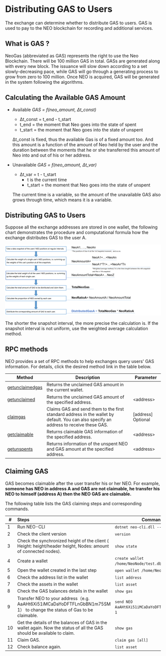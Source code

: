 # Distributing GAS to Users

The exchange can determine whether to distribute GAS to users. GAS is used to pay to the NEO blockchain for recording and additional services. 

## What is GAS ?

NeoGas (abbreviated as GAS) represents the right to use the Neo Blockchain. There will be 100 million GAS in total. GASs are generated along with every new block. The issuance will slow down according to a set slowly-decreasing pace, while GAS will go through a generating process to grow from zero to 100 million. Once NEO is acquired, GAS will be generated in the system following the algorithms.

## Calculating the Available GAS Amount

- Available *GAS = f(neo_amount, Δt_const)*

  -  Δt_const = t_end - t_start
    -  t_end = the moment that Neo goes into the state of spent
    -  t_start = the moment that Neo goes into the state of unspent

  Δt_const is fixed, thus the available Gas is of a fixed amount too. And this amount is a function of the amount of Neo held by the user and the duration between the moments that he or she transferred this amount of Neo into and out of his or her address. 


- Unavailable *GAS = f(neo_amount, Δt_var)*

  - Δt_var = t - t_start
    - t is the current time
    - t_start = the moment that Neo goes into the state of unspent

  The current time is a variable, so the amount of the unavailable GAS also grows through time, which means it is a variable.

## Distributing GAS to Users

Suppose all the exchange addresses are stored in one wallet, the following chart demonstrates the procedure and computational formula how the exchange distributes GAS to the user A.


![gasflow_en](../../sc/assets/gasflow_en.png)

The shorter the snapshot interval, the more precise the calculation is. If the snapshot interval is not uniform, use the weighted average calculation method.

## RPC methods

NEO provides a set of RPC methods to help exchanges query users' GAS information. For details, click the desired method link in the table below. 

| Method                                                       | Description                                                  | Parameter          |
| ------------------------------------------------------------ | ------------------------------------------------------------ | ------------------ |
| [getunclaimedgas](../../reference/rpc/latest-version/api/getunclaimedgas.md) | Returns the unclaimed GAS amount in the current wallet.      |                    |
| [getunclaimed](../../reference/rpc/latest-version/api/getunclaimed.md) | Returns the unclaimed GAS amount of the specified address.   | \<address>         |
| [claimgas](../../reference/rpc/api/claimgas.md)              | Claims GAS and send them to the first standard address in the wallet by default. You can also specify an address to receive these GAS. | [address] Optional |
| [getclaimable](../../reference/rpc/latest-version/api/getclaimable.md) | Returns claimable GAS information of the specified address.  | \<address>         |
| [getunspents](../../reference/rpc/latest-version/api/getunspents.md) | Returns information of the unspent NEO and GAS amount at the specified address. | \<address>         |

## Claiming GAS

GAS becomes claimable after the user transfer his or her NEO. For example, **someone has NEO in address A and GAS are not claimable, he transfer his NEO to himself (address A) then the NEO GAS are claimable.**

The following table lists the GAS claiming steps and corresponding commands.

| #    | Steps                                                        | Command                                         |
| ---- | :----------------------------------------------------------- | ----------------------------------------------- |
| 1    | Run NEO-CLI                                                  | `dotnet neo-cli.dll --rpc`                      |
| 2    | Check the client version                                     | `version`                                       |
| 3    | Check the synchronized height of the client ( Height: height/header height, Nodes: amount of connected nodes). | `show state`                                    |
| 4    | Create a wallet                                              | `create wallet /home/NeoNode/test.db3`          |
| 5    | Open the wallet created in the last step                     | `open wallet /home/NeoNode/test.db3`            |
| 6    | Check the address list in the wallet                         | `list address`                                  |
| 7    | Check the assets in the wallet                               | `list asset`                                    |
| 8    | Check the GAS balances details in the wallet                 | `show gas`                                      |
| 9    | Transfer NEO to your address（e.g. AaAHt6Xi51iMCaDaYoDFTFLnGbBN1m75SM 1） to change the status of Gas to be claimable. | `send NEO AaAHt6Xi51iMCaDaYoDFTFLnGbBN1m75SM 1` |
| 10   | Get the details of the balances of GAS in the wallet again. Now the status of all the GAS should be available to claim. | `show gas`                                      |
| 11   | Claim GAS.                                                   | `claim gas [all]`                               |
| 12   | Check balance again.                                         | `list asset`                                    |


